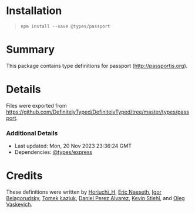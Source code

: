 # Installation
> `npm install --save @types/passport`

# Summary
This package contains type definitions for passport (http://passportjs.org).

# Details
Files were exported from https://github.com/DefinitelyTyped/DefinitelyTyped/tree/master/types/passport.

### Additional Details
 * Last updated: Mon, 20 Nov 2023 23:36:24 GMT
 * Dependencies: [@types/express](https://npmjs.com/package/@types/express)

# Credits
These definitions were written by [Horiuchi_H](https://github.com/horiuchi), [Eric Naeseth](https://github.com/enaeseth), [Igor Belagorudsky](https://github.com/theigor), [Tomek Łaziuk](https://github.com/tlaziuk), [Daniel Perez Alvarez](https://github.com/unindented), [Kevin Stiehl](https://github.com/kstiehl), and [Oleg Vaskevich](https://github.com/vaskevich).
